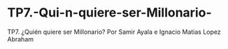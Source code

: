 # TP7.-Qui-n-quiere-ser-Millonario-
TP7. ¿Quién quiere ser Millonario? Por Samir Ayala e Ignacio Matias Lopez Abraham

